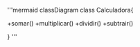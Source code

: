 '''mermaid
classDiagram
class Calculadora{

   +somar()
   +multiplicar()
   +dividir()
   +subtrair()

}
'''